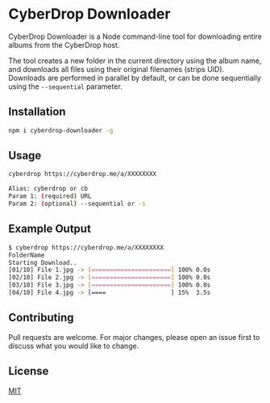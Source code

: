 # CyberDrop Downloader

CyberDrop Downloader is a Node command-line tool for downloading entire albums from the CyberDrop host.

The tool creates a new folder in the current directory using the album name, and downloads all files using their original filenames (strips UID). Downloads are performed in parallel by default, or can be done sequentially using the `--sequential` parameter.

## Installation

```bash
npm i cyberdrop-downloader -g
```

## Usage

```bash
cyberdrop https://cyberdrop.me/a/XXXXXXXX

Alias: cyberdrop or cb
Param 1: (required) URL
Param 2: (optional) --sequential or -s
```

## Example Output

```bash
$ cyberdrop https://cyberdrop.me/a/XXXXXXXX
FolderName
Starting Download..
[01/10] File 1.jpg -> [======================] 100% 0.0s
[02/10] File 2.jpg -> [======================] 100% 0.0s
[03/10] File 3.jpg -> [======================] 100% 0.0s
[04/10] File 4.jpg -> [====                  ] 15%  3.5s
```

## Contributing
Pull requests are welcome. For major changes, please open an issue first to discuss what you would like to change.

## License
[MIT](https://choosealicense.com/licenses/mit/)